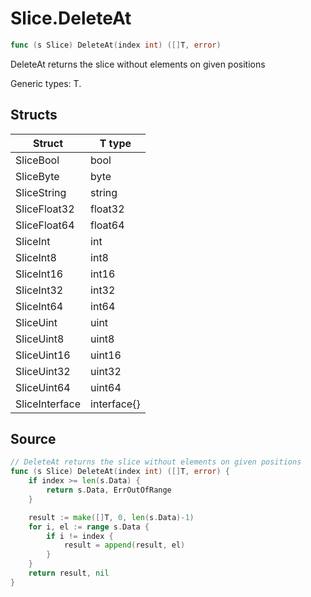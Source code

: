# Slice.DeleteAt

```go
func (s Slice) DeleteAt(index int) ([]T, error)
```

DeleteAt returns the slice without elements on given positions

Generic types: T.

## Structs

| Struct | T type |
| ------ | ------ |
| SliceBool | bool |
| SliceByte | byte |
| SliceString | string |
| SliceFloat32 | float32 |
| SliceFloat64 | float64 |
| SliceInt | int |
| SliceInt8 | int8 |
| SliceInt16 | int16 |
| SliceInt32 | int32 |
| SliceInt64 | int64 |
| SliceUint | uint |
| SliceUint8 | uint8 |
| SliceUint16 | uint16 |
| SliceUint32 | uint32 |
| SliceUint64 | uint64 |
| SliceInterface | interface{} |

## Source

```go
// DeleteAt returns the slice without elements on given positions
func (s Slice) DeleteAt(index int) ([]T, error) {
	if index >= len(s.Data) {
		return s.Data, ErrOutOfRange
	}

	result := make([]T, 0, len(s.Data)-1)
	for i, el := range s.Data {
		if i != index {
			result = append(result, el)
		}
	}
	return result, nil
}
```

